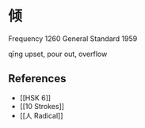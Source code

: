 # 倾
Frequency 1260
General Standard 1959

qīng
upset, pour out, overflow

## References
- [[HSK 6]]
- [[10 Strokes]]
- [[人 Radical]]